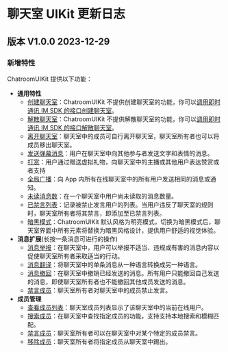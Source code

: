 # 聊天室 UIKit 更新日志

<Toc />

## 版本 V1.0.0 2023-12-29

### 新增特性

ChatroomUIKit 提供以下功能：

- **通用特性**
  - [创建聊天室](roomfeature_common.html#创建聊天室)：ChatroomUIKit 不提供创建聊天室的功能，你可以[调用即时通讯 IM SDK 的接口创建聊天室](/document/server-side/chatroom.html#创建聊天室)。
  - [解散聊天室](roomfeature_common.html#解散聊天室)：ChatroomUIKit 不提供解散聊天室的功能，你可以[调用即时通讯 IM SDK 的接口解散聊天室](/document/server-side/chatroom.html#解散聊天室)。
  - [离开聊天室](roomfeature_common.html#离开聊天室)：聊天室中的成员可自行离开聊天室，聊天室所有者也可以将成员移出聊天室。
  - [发送弹幕消息](roomfeature_common.html#发送弹幕)：用户在聊天室中向其他参与者发送文字和表情的消息。
  - [打赏](roomfeature_common.html#打赏)：用户通过赠送虚拟礼物，向聊天室中的主播或其他用户表达赞赏或者支持
  - [全局广播](roomfeature_common.html#全局广播)：向 App 内所有在线聊天室中的所有用户发送相同的消息或通知。
  - [未读消息数](roomfeature_common.html#未读消息数)：在一个聊天室中用户尚未读取的消息数量。
  - [已禁言列表](roomfeature_common.html#已禁言列表)：记录被禁止发言用户的列表。当用户违反了聊天室的规则时，聊天室所有者将其禁言，即添加至已禁言列表。
  - [暗黑模式](roomfeature_common.html#暗黑模式)：ChatroomUIKit 默认风格为明亮模式，切换为暗黑模式后，聊天室界面中所有元素将替换为暗黑风格设计，提供用户舒适的视觉体验。
- **消息扩展**(长按一条消息可进行的操作)
  - [消息举报](roomfeature_message.html#消息举报)：在聊天室中，用户可以举报不适当、违规或有害的消息内容以促使聊天室所有者采取适当的行动。
  - [消息翻译](roomfeature_message.html#消息翻译)：将聊天室中的单条消息从一种语言转换成另一种语言。
  - [消息撤回](roomfeature_message.html#消息撤回)：在聊天室中撤销已经发送的消息。所有用户只能撤回自己发送的消息，即使聊天室所有者也不能撤回其他成员发送的消息。
  - [禁言成员](roomfeature_message.html#禁言成员)：聊天室所有者对聊天室中的成员禁止发言。
- **成员管理**
  - [查看成员列表](roomfeature_member.html#查看成员列表)：聊天室成员列表显示了该聊天室中的当前在线用户。
  - [搜索成员](roomfeature_member.html#搜索成员)：在聊天室中查找指定成员的功能，支持支持本地搜索和模糊匹配。
  - [禁言成员](roomfeature_member.html#禁言成员)：聊天室所有者可以在聊天室中对某个特定的成员禁言。
  - [移除成员](roomfeature_member.html#移除成员)：聊天室所有者将指定成员从聊天室中踢出。

